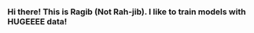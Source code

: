 ### Hi there! This is Ragib (Not Rah-jib). I like to train models with HUGEEEE data!

<!--
**RagibShahriyear/RagibShahriyear** is a ✨ _special_ ✨ repository because its `README.md` (this file) appears on your GitHub profile.

Here are some ideas to get you started:

🔭 I’m currently working on Large Language Models: my focus is on fine-tuning, RAG, and LLM-agents 😎
- 🌱 I’m currently learning ...
- 👯 I’m looking to collaborate on ...
- 🤔 I’m looking for help with ...
- 💬 Ask me about ...
- 📫 How to reach me: ...
- 😄 Pronouns: ...
- ⚡ Fun fact: ...
-->

